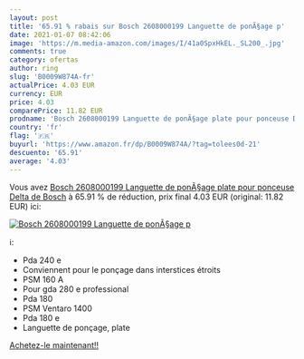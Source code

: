 ```yaml
---
layout: post
title: '65.91 % rabais sur Bosch 2608000199 Languette de ponÃ§age p'
date: 2021-01-07 08:42:06
image: 'https://m.media-amazon.com/images/I/41a0SpxHkEL._SL200_.jpg'
comments: true
category: ofertas
author: ring
slug: 'B0009W874A-fr'
actualPrice: 4.03 EUR
currency: EUR
price: 4.03
comparePrice: 11.82 EUR
prodname: 'Bosch 2608000199 Languette de ponÃ§age plate pour ponceuse Delta de Bosch'
country: 'fr'
flag: '🇫🇷'
buyurl: 'https://www.amazon.fr/dp/B0009W874A/?tag=tolees0d-21'
descuento: '65.91'
average: '4.03'
---
```


Vous avez [Bosch 2608000199 Languette de ponÃ§age plate pour ponceuse Delta de Bosch](https://www.amazon.fr/dp/B0009W874A/?tag=tolees0d-21)  à  65.91 % de réduction, prix final  4.03 EUR (original: 11.82 EUR) ici:

[![Bosch 2608000199 Languette de ponÃ§age p](https://m.media-amazon.com/images/I/41a0SpxHkEL._SL200_.jpg)](https://www.amazon.fr/dp/B0009W874A/?tag=tolees0d-21)

ℹ️:

- Pda 240 e
- Conviennent pour le ponçage dans interstices étroits
- PSM 160 A
- Pour gda 280 e professional
- Pda 180
- PSM Ventaro 1400
- Pda 180 e
- Languette de ponçage, plate

[Achetez-le maintenant!!](https://www.amazon.fr/dp/B0009W874A/?tag=tolees0d-21)
